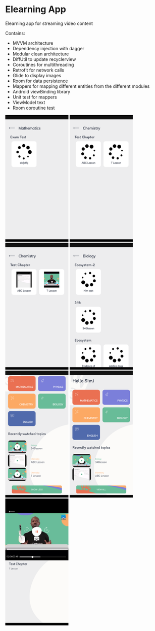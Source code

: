 # Elearning App
Elearning app for streaming video content

Contains:
- MVVM architecture
- Dependency injection with dagger
- Modular clean architecture
- DiffUtil to update recyclerview
- Coroutines for multithreading
- Retrofit for network calls
- Glide to display images
- Room for data persistence
- Mappers for mapping different entities from the different modules
- Android viewBinding library
- Unit test for mappers
- ViewModel text
- Room coroutine test


<p float="left">
  <img src="Screenshots/Screenshot_20210120-103745.png" width="200" height="400">
  <img src="Screenshots/Screenshot_20210120-103807.png" width="200" height="400">
  <img src="Screenshots/Screenshot_20210120-103830.png" width="200" height="400">
  <img src="Screenshots/Screenshot_20210120-103917.png" width="200" height="400">
  <img src="Screenshots/Screenshot_20210120-134138.png" width="200" height="400">
  <img src="Screenshots/Screenshot_20210120-135020.png" width="200" height="400">
  <img src="Screenshots/Screenshot_20210120-151129.png" width="200" height="400">
</p>